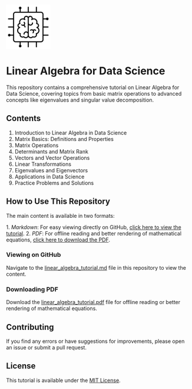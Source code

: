 <img src="logo.png" class="logo" width="120"/>

# Linear Algebra for Data Science

This repository contains a comprehensive tutorial on Linear Algebra for Data Science, covering topics from basic matrix operations to advanced concepts like eigenvalues and singular value decomposition.

## Contents

1. Introduction to Linear Algebra in Data Science
2. Matrix Basics: Definitions and Properties
3. Matrix Operations
4. Determinants and Matrix Rank
5. Vectors and Vector Operations
6. Linear Transformations
7. Eigenvalues and Eigenvectors
8. Applications in Data Science
9. Practice Problems and Solutions

## How to Use This Repository

The main content is available in two formats:

1.⁠ ⁠*Markdown*: For easy viewing directly on GitHub, [click here to view the tutorial](linear_algebra_tutorial.md).
2.⁠ ⁠*PDF*: For offline reading and better rendering of mathematical equations, [click here to download the PDF](linear_algebra_tutorial.pdf).

### Viewing on GitHub

Navigate to the [linear_algebra_tutorial.md](linear_algebra_tutorial.md) file in this repository to view the content.

### Downloading PDF

Download the [linear_algebra_tutorial.pdf](linear_algebra_tutorial.pdf) file for offline reading or better rendering of mathematical equations.

## Contributing

If you find any errors or have suggestions for improvements, please open an issue or submit a pull request.

## License

This tutorial is available under the [MIT License](LICENSE).


